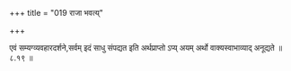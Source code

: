 +++
title = "019 राजा भवत्य्"

+++

एवं सम्यग्व्यवहारदर्शने,सर्वम् इदं साधु संपद्यत इति अर्थप्राप्तो ऽप्य् अयम् अर्थो वाक्यस्वाभाव्याद् अनूद्यते ॥ ८.१९ ॥
